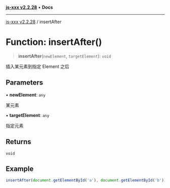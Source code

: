 [**js-xxx v2.2.28**](../README.md) • **Docs**

***

[js-xxx v2.2.28](../README.md) / insertAfter

# Function: insertAfter()

> **insertAfter**(`newElement`, `targetElement`): `void`

插入某元素到指定 Element 之后

## Parameters

• **newElement**: `any`

某元素

• **targetElement**: `any`

指定元素

## Returns

`void`

## Example

```ts
insertAfter(document.getElementById('a'), document.getElementById('b'));
```
